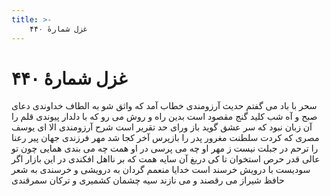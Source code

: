 ```yaml
---
title: >-
    غزل شمارهٔ ۴۴۰
---
```

# غزل شمارهٔ ۴۴۰

سحر با باد می گفتم حدیث آرزومندی
خطاب آمد که واثق شو به الطاف خداوندی
دعای صبح و آه شب کلید گنج مقصود است
بدین راه و روش می رو که با دلدار پیوندی
قلم را آن زبان نبود که سر عشق گوید باز
ورای حد تقریر است شرح آرزومندی
الا ای یوسف مصری که کردت سلطنت مغرور
پدر را بازپرس آخر کجا شد مهر فرزندی
جهان پیر رعنا را ترحم در جبلت نیست
ز مهر او چه می پرسی در او همت چه می بندی
همایی چون تو عالی قدر حرص استخوان تا کی
دریغ آن سایه همت که بر نااهل افکندی
در این بازار اگر سودیست با درویش خرسند است
خدایا منعمم گردان به درویشی و خرسندی
به شعر حافظ شیراز می رقصند و می نازند
سیه چشمان کشمیری و ترکان سمرقندی
